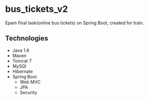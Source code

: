 # bus_tickets_v2

<p>Epam final task(online bus tickets) on Spring Boot, created for train.</p>

<h2>Technologies</h2>
<ul>
 <li>Java 1.8</li>
 <li>Maven</li>
  <li>Tomcat 7</li>
   <li>MySQl</li>
    <li>Hibernate</li>
     <li>
        Spring Boot
        <ul>
            <li>Web MVC</li>
            <li>JPA</li>
            <li>Security</li>
        </ul>
     </li>
        
 </ul>

